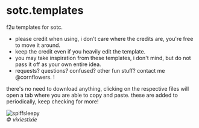 # sotc.templates
f2u templates for sotc.

- please credit when using, i don't care where the credits are, you're free to move it around.
- keep the credit even if you heavily edit the template.
- you may take inspiration from these templates, i don't mind, but do not pass it off as your own entire idea.
- requests? questions? confused? other fun stuff? contact me @cornflowers. !


there's no need to download anything, clicking on the respective files will open a tab where you are able to copy and paste.
these are added to periodically, keep checking for more!

![spiffsleepy](https://github.com/fazcorp/sotc.templates/assets/119465467/ff5895cb-5d54-46ae-80ee-2e1ebef505c9)
<br>*©️ vixiestixie*


